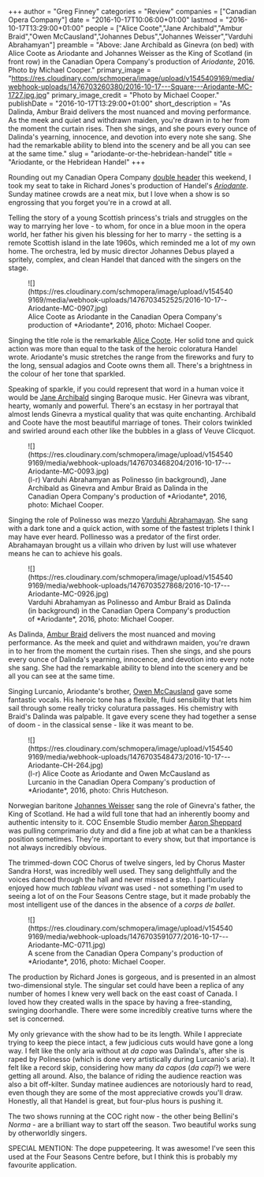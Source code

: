 +++
author = "Greg Finney"
categories = "Review"
companies = ["Canadian Opera Company"]
date = "2016-10-17T10:06:00+01:00"
lastmod = "2016-10-17T13:29:00+01:00"
people = ["Alice Coote","Jane Archibald","Ambur Braid","Owen McCausland","Johannes Debus","Johannes Weisser","Varduhi Abrahamyan"]
preamble = "Above: Jane Archibald as Ginevra (on bed) with Alice Coote as Ariodante and Johannes Weisser as the King of Scotland (in front row) in the Canadian Opera Company's production of *Ariodante*, 2016. Photo by Michael Cooper."
primary_image = "https://res.cloudinary.com/schmopera/image/upload/v1545409169/media/webhook-uploads/1476703260380/2016-10-17---Square---Ariodante-MC-1727.jpg.jpg"
primary_image_credit = "Photo by Michael Cooper."
publishDate = "2016-10-17T13:29:00+01:00"
short_description = "As Dalinda, Ambur Braid delivers the most nuanced and moving performance. As the meek and quiet and withdrawn maiden, you&#039;re drawn in to her from the moment the curtain rises. Then she sings, and she pours every ounce of Dalinda&#039;s yearning, innocence, and devotion into every note she sang. She had the remarkable ability to blend into the scenery and be all you can see at the same time."
slug = "ariodante-or-the-hebridean-handel"
title = "Ariodante, or the Hebridean Handel"
+++

Rounding out my Canadian Opera Company [double header](/review-sondra-slays-in-bellini-masterwork/) this weekend, I took my seat to take in Richard Jones's production of Handel's [*Ariodante*](http://www.coc.ca/PerformancesAndTickets/1617Season/Ariodante.aspx). Sunday matinee crowds are a neat mix, but I love when a show is so engrossing that you forget you're in a crowd at all. 

Telling the story of a young Scottish princess's trials and struggles on the way to marrying her love - to whom, for once in a blue moon in the opera world, her father his given his blessing for her to marry - the setting is a remote Scottish island in the late 1960s, which reminded me a lot of my own home. The orchestra, led by music director Johannes Debus played a spritely, complex, and clean Handel that danced with the singers on the stage. 

<figure data-type="image">
![](https://res.cloudinary.com/schmopera/image/upload/v1545409169/media/webhook-uploads/1476703452525/2016-10-17--Ariodante-MC-0907.jpg)<figcaption>Alice Coote as Ariodante in the Canadian Opera Company's production of *Ariodante*, 2016, photo: Michael Cooper.
</figcaption>
</figure>

Singing the title role is the remarkable [Alice Coote](/talking-with-singers-alice-coote/). Her solid tone and quick action was more than equal to the task of the heroic coloratura Handel wrote. Ariodante's music stretches the range from the fireworks and fury to the long, sensual adagios and Coote owns them all. There's a brightness in the colour of her tone that sparkled. 

Speaking of sparkle, if you could represent that word in a human voice it would be [Jane Archibald](/scene/people/jane-archibald/) singing Baroque music. Her Ginevra was vibrant, hearty, womanly and powerful. There's an ecstasy in her portrayal that almost lends Ginevra a mystical quality that was quite enchanting. Archibald and Coote have the most beautiful marriage of tones. Their colors twinkled and swirled around each other like the bubbles in a glass of Veuve Clicquot.

<figure data-type="image">
![](https://res.cloudinary.com/schmopera/image/upload/v1545409169/media/webhook-uploads/1476703468204/2016-10-17---Ariodante-MC-0093.jpg)
<figcaption>(l-r) Varduhi Abrahamyan as Polinesso (in background), Jane Archibald as Ginevra and Ambur Braid as Dalinda in the Canadian Opera Company's production of *Ariodante*, 2016, photo: Michael Cooper.
</figcaption>
</figure>

Singing the role of Polinesso was mezzo [Varduhi Abrahamayan](/scene/people/varduhi-abrahamayan/). She sang with a dark tone and a quick action, with some of the fastest triplets I think I may have ever heard. Pollinesso was a predator of the first order. Abrahamayan brought us a villain who driven by lust will use whatever means he can to achieve his goals.

<figure data-type="image">
![](https://res.cloudinary.com/schmopera/image/upload/v1545409169/media/webhook-uploads/1476703527868/2016-10-17---Ariodante-MC-0926.jpg)
<figcaption>Varduhi Abrahamyan as Polinesso and Ambur Braid as Dalinda (in background) in the Canadian Opera Company's production of *Ariodante*, 2016, photo: Michael Cooper.
</figcaption>
</figure>

As Dalinda, [Ambur Braid](/talking-with-singers-ambur-braid/) delivers the most nuanced and moving performance. As the meek and quiet and withdrawn maiden, you're drawn in to her from the moment the curtain rises. Then she sings, and she pours every ounce of Dalinda's yearning, innocence, and devotion into every note she sang. She had the remarkable ability to blend into the scenery and be all you can see at the same time.

Singing Lurcanio, Ariodante's brother, [Owen McCausland](/spotlight-on-owen-mccausland/) gave some fantastic vocals. His heroic tone has a flexible, fluid sensibility that lets him sail through some really tricky coluratura passages. His chemistry with Braid's Dalinda was palpable. It gave every scene they had together a sense of doom - in the classical sense - like it was meant to be.

<figure data-type="image">
![](https://res.cloudinary.com/schmopera/image/upload/v1545409169/media/webhook-uploads/1476703548473/2016-10-17---Ariodante-CH-264.jpg)
<figcaption>(l-r) Alice Coote as Ariodante and Owen McCausland as Lurcanio in the Canadian Opera Company's production of *Ariodante*, 2016, photo: Chris Hutcheson.</figcaption>
</figure>

Norwegian baritone [Johannes Weisser](/scene/people/johannes-weisser/) sang the role of Ginevra's father, the King of Scotland. He had a wild full tone that had an inherently boomy and authentic intensity to it. COC Ensemble Studio member [Aaron Sheppard](/scene/people/aaron-sheppard/) was pulling comprimario duty and did a fine job at what can be a thankless position sometimes. They're important to every show, but that importance is not always incredibly obvious.

The trimmed-down COC Chorus of twelve singers, led by Chorus Master Sandra Horst, was incredibly well used. They sang delightfully and the voices danced through the hall and never missed a step. I particularly enjoyed how much *tableau vivant* was used - not something I'm used to seeing a lot of on the Four Seasons Centre stage, but it made probably the most intelligent use of the dances in the absence of a *corps de ballet*. 

<figure data-type="image">
![](https://res.cloudinary.com/schmopera/image/upload/v1545409169/media/webhook-uploads/1476703591077/2016-10-17---Ariodante-MC-0711.jpg)
<figcaption>A scene from the Canadian Opera Company's production of *Ariodante*, 2016, photo: Michael Cooper.
</figcaption>
</figure>

The production by Richard Jones is gorgeous, and is presented in an almost two-dimensional style. The singular set could have been a replica of any number of homes I knew very well back on the east coast of Canada. I loved how they created walls in the space by having a free-standing, swinging doorhandle. There were some incredibly creative turns where the set is concerned. 

My only grievance with the show had to be its length. While I appreciate trying to keep the piece intact, a few judicious cuts would have gone a long way. I felt like the only aria without at *da capo* was Dalinda's, after she is raped by Polinesso (which is done very artistically during Lurcanio's aria). It felt like a record skip, considering how many *da capos* (*da capi*?) we were getting all around. Also, the balance of riding the audience reaction was also a bit off-kilter. Sunday matinee audiences are notoriously hard to read, even though they are some of the most appreciative crowds you'll draw. Honestly, all that Handel is great, but four-plus hours is pushing it.

The two shows running at the COC right now - the other being Bellini's *Norma* - are a brilliant way to start off the season. Two beautiful works sung by otherworldly singers. 

SPECIAL MENTION: The dope puppeteering. It was awesome! I've seen this used at the Four Seasons Centre before, but I think this is probably my favourite application. 
